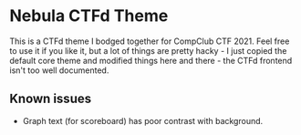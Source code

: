 # Nebula CTFd Theme

This is a CTFd theme I bodged together for CompClub CTF 2021. Feel free to use it if you like it, but a lot of things are pretty hacky - I just copied the default core theme and modified things here and there - the CTFd frontend isn't too well documented.

## Known issues
- Graph text (for scoreboard) has poor contrast with background. 
